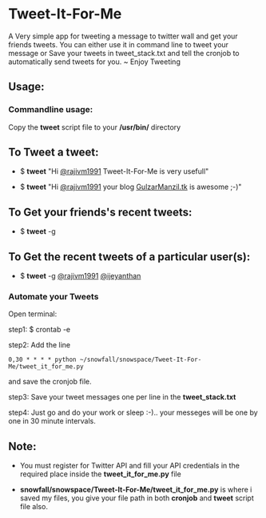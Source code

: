 Tweet-It-For-Me
===============

A Very simple app for tweeting a message to twitter wall and get your friends tweets. You can either use it in command line to tweet your message or Save your tweets in tweet_stack.txt and tell the cronjob to automatically send tweets for you. ~ Enjoy Tweeting

Usage:
------

### Commandline usage:

Copy the **tweet** script file to your **/usr/bin/** directory

To Tweet a tweet:
-----------------
- $ **tweet** "Hi [@rajivm1991](http://twitter.com/rajivm1991) Tweet-It-For-Me is very usefull"

- $ **tweet** "Hi [@rajivm1991](http://twitter.com/rajivm1991) your blog [GulzarManzil.tk](http://gulzarmanzil.tk) is awesome ;-)"

To Get your friends's recent tweets:
------------------------------------
- $ **tweet** -g

To Get the recent tweets of a particular user(s):
-------------------------------------------------
- $ **tweet** -g [@rajivm1991](http://twitter.com/rajivm1991) [@ijeyanthan](http://twitter.com/ijeyanthan)

### Automate your Tweets

Open terminal:

step1: $ crontab -e

step2: Add the line

    0,30 * * * * python ~/snowfall/snowspace/Tweet-It-For-Me/tweet_it_for_me.py

and save the cronjob file.

step3: Save your tweet messages one per line in the **tweet_stack.txt**

step4: Just go and do your work or sleep :-).. your messeges will be one by one in 30 minute intervals.

Note:
-----

- You must register for Twitter API and fill your API credentials in the required place inside the **tweet_it_for_me.py** file

- **snowfall/snowspace/Tweet-It-For-Me/tweet_it_for_me.py** is where i saved my files, you give your file path in both **cronjob** and **tweet** script file also.

